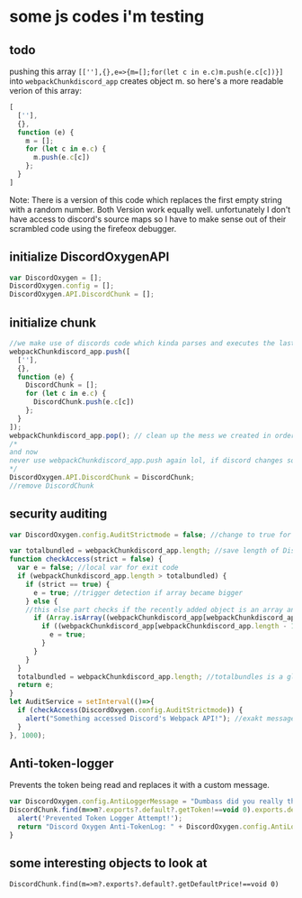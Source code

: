 # some js codes i'm testing

## todo
pushing this array `[[''],{},e=>{m=[];for(let c in e.c)m.push(e.c[c])}]` into `webpackChunkdiscord_app` creates object m.
so here's a more readable verion of this array:
```js
[
  [''],
  {},
  function (e) {
    m = [];
    for (let c in e.c) {
      m.push(e.c[c])
    };
  }
]
```
Note: There is a version of this code which replaces the first empty string with a random number. Both Version work equally well.
unfortunately I don't have access to discord's source maps so I have to make sense out of their scrambled code using the firefeox debugger.

## initialize DiscordOxygenAPI
```js
var DiscordOxygen = [];
DiscordOxygen.config = [];
DiscordOxygen.API.DiscordChunk = [];
```

## initialize chunk
```js
//we make use of discords code which kinda parses and executes the last element of webpackChunkdiscord_app.
webpackChunkdiscord_app.push([
  [''],
  {},
  function (e) {
    DiscordChunk = [];
    for (let c in e.c) {
      DiscordChunk.push(e.c[c])
    };
  }
]);
webpackChunkdiscord_app.pop(); // clean up the mess we created in order to obtain the objects
/*
and now
never use webpackChunkdiscord_app.push again lol, if discord changes soemthing again (like on october 22nd, 2021), this is the only thing that need to be updated
*/
DiscordOxygen.API.DiscordChunk = DiscordChunk;
//remove DiscordChunk
```

## security auditing

```js
var DiscordOxygen.config.AuditStrictmode = false; //change to true for enabling strict mode (alert on every webpack update)

var totalbundled = webpackChunkdiscord_app.length; //save length of Discord's Webpack array globally scoped
function checkAccess(strict = false) {
  var e = false; //local var for exit code
  if (webpackChunkdiscord_app.length > totalbundled) {
    if (strict == true) {
      e = true; //trigger detection if array became bigger
    } else {
    //this else part checks if the recently added object is an array and contrains three objects. Most console hacks use this pushed array to access the webpack API
      if (Array.isArray((webpackChunkdiscord_app[webpackChunkdiscord_app.length - 1]))) {
        if ((webpackChunkdiscord_app[webpackChunkdiscord_app.length - 1].length == 3)) {
          e = true;
        }
      }
    }
  } 
  totalbundled = webpackChunkdiscord_app.length; //totalbundles is a global var. We reset it so that the user only gets notified once
  return e;
}
let AuditService = setInterval(()=>{
  if (checkAccess(DiscordOxygen.config.AuditStrictmode)) {
    alert("Something accessed Discord's Webpack API!"); //exakt message still needs to be decided on
  }
}, 1000);
```

## Anti-token-logger
Prevents the token being read and replaces it with a custom message.
```js
var DiscordOxygen.config.AntiLoggerMessage = "Dumbass did you really think I'd fall for this? lol"
DiscordChunk.find(m=>m?.exports?.default?.getToken!==void 0).exports.default.getToken() = () => {
  alert('Prevented Token Logger Attempt!');
  return "Discord Oxygen Anti-TokenLog: " + DiscordOxygen.config.AntiLoggerMessage;
}
```

## some interesting objects to look at
```
DiscordChunk.find(m=>m?.exports?.default?.getDefaultPrice!==void 0)
```
